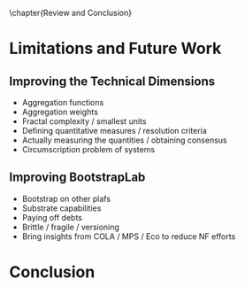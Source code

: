 \chapter{Review and Conclusion}

# Limitations and Future Work

## Improving the Technical Dimensions

* Aggregation functions
* Aggregation weights
* Fractal complexity / smallest units
* Defining quantitative measures / resolution criteria
* Actually measuring the quantities / obtaining consensus
* Circumscription problem of systems

## Improving BootstrapLab

* Bootstrap on other plafs
* Substrate capabilities
* Paying off debts
* Brittle / fragile / versioning
* Bring insights from COLA / MPS / Eco to reduce NF efforts

# Conclusion
